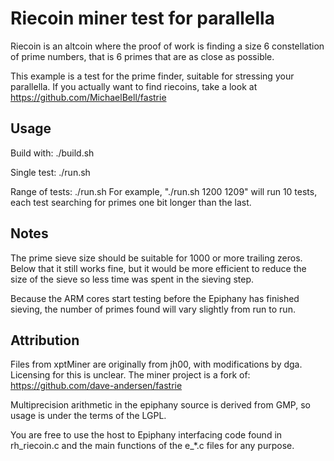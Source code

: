 # Riecoin miner test for parallella

Riecoin is an altcoin where the proof of work is finding a size 6 
constellation of prime numbers, that is 6 primes that are as close as possible.

This example is a test for the prime finder, suitable for stressing your
parallella.  If you actually want to find riecoins, take a look at
https://github.com/MichaelBell/fastrie

## Usage

Build with: ./build.sh

Single test: ./run.sh 

Range of tests: 
    ./run.sh <min trailing zeros> <max trailing zeros>
For example, "./run.sh 1200 1209" will run 10 tests, each test searching for 
primes one bit longer than the last.

## Notes

The prime sieve size should be suitable for 1000 or more trailing zeros.
Below that it still works fine, but it would be more efficient to reduce 
the size of the sieve so less time was spent in the sieving step.

Because the ARM cores start testing before the Epiphany has finished sieving,
the number of primes found will vary slightly from run to run.

## Attribution

Files from xptMiner are originally from jh00, with modifications by dga. 
Licensing for this is unclear.
The miner project is a fork of: https://github.com/dave-andersen/fastrie

Multiprecision arithmetic in the epiphany source is derived from GMP, so usage
is under the terms of the LGPL.

You are free to use the host to Epiphany interfacing code found in rh_riecoin.c
and the main functions of the e_*.c files for any purpose.
